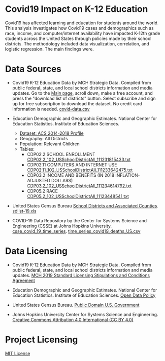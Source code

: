 # Covid19 Impact on K-12 Education
Covid19 has affected learning and education for students around the world. This analysis investigates how Covid19 cases and demographics such as race, income, and computer/internet availability have impacted K-12th grade students across the United States through policies made by their school districts. The methodology included data visualization, correlation, and logistic regression. The main findings were. 

# Data Sources
- Covid19 K-12 Education Data by MCH Strategic Data. Compiled from public federal, state, and local school districts information and media updates. Go to the [Main page](https://www.mchdata.com/covid19/schoolclosings), scroll down, make a free account, and press the "download list of districts" button. Select subscribe and sign up for free subscription to download the dataset. No credit card information is needed. [covid-data.csv](https://github.com/NalaniKai/data-512-final/tree/main/Data/Covid19_K-12_Education)

- Education Demographic and Geographic Estimates. National Center for Education Statistics. Institute of Education Sciences.   
    - [Dataset: ACS 2014-2018 Profile](https://nces.ed.gov/programs/edge/TableViewer/acsProfile/2018)
    - Geography: All Districts 
    - Population: Relevant Children
    - Tables:        
        - CDP02.2 SCHOOL ENROLLMENT [CDP02.2_102_USSchoolDistrictAll_111231815433.txt](https://github.com/NalaniKai/data-512-final/blob/main/Data/Demographics/CDP02.2_102_USSchoolDistrictAll_111231815433.txt)
        - CDP02.11 COMPUTERS AND INTERNET USE [CDP02.11_102_USSchoolDistrictAll_111233642475.txt](https://github.com/NalaniKai/data-512-final/blob/main/Data/Demographics/CDP02.11_102_USSchoolDistrictAll_111233642475.txt)
        - CDP03.2 INCOME AND BENEFITS (IN 2018 INFLATION-ADJUSTED DOLLARS) [CDP03.2_102_USSchoolDistrictAll_111234614792.txt](https://github.com/NalaniKai/data-512-final/blob/main/Data/Demographics/CDP03.2_102_USSchoolDistrictAll_111234614792.txt)
        - CDP05.2 RACE [CDP05.2_102_USSchoolDistrictAll_11123448541.txt](https://github.com/NalaniKai/data-512-final/blob/main/Data/Demographics/CDP05.2_102_USSchoolDistrictAll_11123448541.txt)


- United States Census Bureau [School Districts and Associated Counties](https://www.census.gov/programs-surveys/saipe/guidance-geographies/districts-counties.html). [sdlist-19.xls](https://github.com/NalaniKai/data-512-final/tree/main/Data/County_SchoolDistrict_Intermediary)

- COVID-19 Data Repository by the Center for Systems Science and Engineering (CSSE) at Johns Hopkins University. [csse_covid_19_time_series](https://github.com/CSSEGISandData/COVID-19/blob/master/csse_covid_19_data/csse_covid_19_time_series/). [time_series_covid19_deaths_US.csv](https://github.com/NalaniKai/data-512-final/tree/main/Data/Covid19_CasesByCounty)

  
# Data Licensing
- Covid19 K-12 Education Data by MCH Strategic Data. Compiled from public federal, state, and local school districts information and media updates. [MCH 2019 Standard Licensing Stipulations and Conditions Agreement](https://www.mchdata.com/about/terms-conditions)
  
- Education Demographic and Geographic Estimates. National Center for Education Statistics. Institute of Education Sciences. [Open Data Policy](https://digital.gov/open-data-policy-m-13-13/)    

- United States Census Bureau. [Public Domain U.S. Government](https://www.usa.gov/government-works)

- Johns Hopkins University Center for Systems Science and Engineering. [Creative Commons Attribution 4.0 International (CC BY 4.0)](https://creativecommons.org/licenses/by/4.0/deed.ast)

# Project Licensing
[MIT License](https://github.com/NalaniKai/data-512-final/blob/main/LICENSE)
